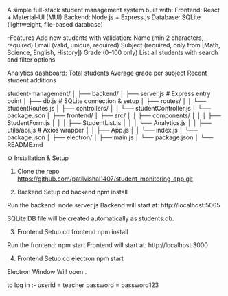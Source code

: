 A simple full-stack student management system built with:
Frontend: React + Material-UI (MUI)
Backend: Node.js + Express.js
Database: SQLite (lightweight, file-based database)



-Features
Add new students with validation:
Name (min 2 characters, required)
Email (valid, unique, required)
Subject (required, only from [Math, Science, English, History])
Grade (0–100 only)
List all students with search and filter options

Analytics dashboard:
Total students
Average grade per subject
Recent student additions


student-management/
│
├── backend/
│   ├── server.js          # Express entry point
│   ├── db.js              # SQLite connection & setup
│   ├── routes/
│   │   └── studentRoutes.js
│   ├── controllers/
│   │   └── studentController.js
│   └── package.json
│
├── frontend/
│   ├── src/
│   │   ├── components/
│   │   │   ├── StudentForm.js
│   │   │   ├── StudentList.js
│   │   │   └── Analytics.js
│   │   ├── utils/api.js   # Axios wrapper
│   │   ├── App.js
│   │   └── index.js
│   └── package.json
│
├── electron/
│   ├── main.js
│   └── package.json
│
└── README.md


⚙️ Installation & Setup


1. Clone the repo
https://github.com/patilvishal1407/student_monitoring_app.git


2. Backend Setup
cd backend
npm install

Run the backend: node server.js
Backend will start at: http://localhost:5005

SQLite DB file will be created automatically as students.db.

3. Frontend Setup
cd frontend
npm install

Run the frontend: npm start
Frontend will start at: http://localhost:3000


4. Frontend Setup
cd electron
npm start

Electron Window Will open . 

to log in :-
userid = teacher
password = password123
